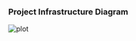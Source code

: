 ### Project Infrastructure Diagram
![plot](https://s385vla.storage.yandex.net/rdisk/eaa46384350132b94512802f2e490dc5f3c8dc49058635e9dc35197d8fa834ce/623f3ebb/bjm_2JYksuDp6gs3xw1DyqylkZYin_VlP-Zk-TYNfw0jWnZHX72bILUyDoA2nd_OS9eDp6-m3NxAYfklMK5Mjw==?uid=196613797&filename=Scheme.png&disposition=inline&hash=&limit=0&content_type=image%2Fpng&owner_uid=196613797&fsize=1073753&hid=8c3fc42a5327a0de9108f9c23d50d133&media_type=image&tknv=v2&etag=62da51203566bd611b4912b0d3fe6165&rtoken=fJymjRttkSQj&force_default=yes&ycrid=na-3f31b27c24a7359beaaccba7092d1554-downloader15h&ts=5db218af0e4c0&s=8e822cd0ed56c2596d5c5fc08cf04559a91714d4f97fe5a72ab0500de31bdcf8&pb=U2FsdGVkX18l8UbfYtk9aUtK7B4yyx3RMPmzfmCJDN1SIprIfZSEJSPxT87eEsZ4mV4fa9tcI5rmdIJlS_fyYjONAsdofmJkg46lsk3ZXrM)